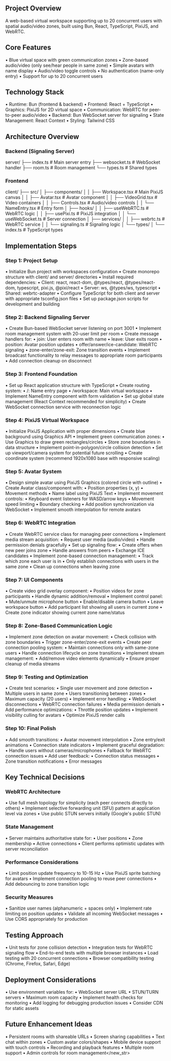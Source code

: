 ## Project Overview

A web-based virtual workspace supporting up to 20 concurrent users
with spatial audio/video zones, built using Bun, React,
TypeScript, PixiJS, and WebRTC.

## Core Features

• Blue virtual space with green communication zones
• Zone-based audio/video (only see/hear people in same zone)
• Simple avatars with name display
• Audio/video toggle controls
• No authentication (name-only entry)
• Support for up to 20 concurrent users

## Technology Stack

• Runtime: Bun (frontend & backend)
• Frontend: React + TypeScript
• Graphics: PixiJS for 2D virtual space
• Communication: WebRTC for peer-to-peer audio/video
• Backend: Bun WebSocket server for signaling
• State Management: React Context
• Styling: Tailwind CSS

## Architecture Overview

### Backend (Signaling Server)

server/
├── index.ts # Main server entry
├── websocket.ts # WebSocket handler
├── room.ts # Room management
└── types.ts # Shared types

### Frontend

client/
├── src/
│ ├── components/
│ │ ├── Workspace.tsx # Main PixiJS canvas
│ │ ├── Avatar.tsx # Avatar component
│ │ ├── VideoGrid.tsx # Video containers
│ │ ├── Controls.tsx # Audio/video controls
│ │ └── NameEntry.tsx # Entry form
│ ├── hooks/
│ │ ├── useWebRTC.ts # WebRTC logic
│ │ ├── usePixi.ts # PixiJS integration
│ │ └── useWebSocket.ts # Server connection
│ ├── services/
│ │ ├── webrtc.ts # WebRTC service
│ │ └── signaling.ts # Signaling logic
│ └── types/
│ └── index.ts # TypeScript types

## Implementation Steps

### Step 1: Project Setup

• Initialize Bun project with workspaces configuration
• Create monorepo structure with client/ and server/ directories
• Install required dependencies:
• Client: react, react-dom, @types/react, @types/react-dom,
typescript, pixi.js, @pixi/react
• Server: ws, @types/ws, typescript
• Shared: webrtc-adapter
• Configure TypeScript for both client and server with appropriate
tsconfig.json files
• Set up package.json scripts for development and building

### Step 2: Backend Signaling Server

• Create Bun-based WebSocket server listening on port 3001
• Implement room management system with 20-user limit per room
• Create message handlers for:
• join: User enters room with name
• leave: User exits room
• position: Avatar position updates
• offer/answer/ice-candidate: WebRTC signaling
• zone-enter/zone-exit: Zone transition events
• Implement broadcast functionality to relay messages to
appropriate room participants
• Add connection cleanup on disconnect

### Step 3: Frontend Foundation

• Set up React application structure with TypeScript
• Create routing system:
• /: Name entry page
• /workspace: Main virtual workspace
• Implement NameEntry component with form validation
• Set up global state management (React Context recommended for
simplicity)
• Create WebSocket connection service with reconnection logic

### Step 4: PixiJS Virtual Workspace

• Initialize PixiJS Application with proper dimensions
• Create blue background using Graphics API
• Implement green communication zones:
• Use Graphics to draw green rectangles/circles
• Store zone boundaries in data structure
• Implement point-in-polygon/circle collision detection
• Set up viewport/camera system for potential future scrolling
• Create coordinate system (recommend 1920x1080 base with
responsive scaling)

### Step 5: Avatar System

• Design simple avatar using PixiJS Graphics (colored circle with
outline)
• Create Avatar class/component with:
• Position properties (x, y)
• Movement methods
• Name label using PixiJS Text
• Implement movement controls:
• Keyboard event listeners for WASD/arrow keys
• Movement speed limiting
• Boundary checking
• Add position synchronization via WebSocket
• Implement smooth interpolation for remote avatars

### Step 6: WebRTC Integration

• Create WebRTC service class for managing peer connections
• Implement media stream acquisition:
• Request user media (audio/video)
• Handle permission denials gracefully
• Set up signaling flow:
• Create offers when new peer joins zone
• Handle answers from peers
• Exchange ICE candidates
• Implement zone-based connection management:
• Track which zone each user is in
• Only establish connections with users in the same zone
• Clean up connections when leaving zone

### Step 7: UI Components

• Create video grid overlay component:
• Position videos for zone participants
• Handle dynamic addition/removal
• Implement control panel:
• Mute/unmute microphone button
• Enable/disable camera button
• Leave workspace button
• Add participant list showing all users in current zone
• Create zone indicator showing current zone name/status

### Step 8: Zone-Based Communication Logic

• Implement zone detection on avatar movement:
• Check collision with zone boundaries
• Trigger zone-enter/zone-exit events
• Create peer connection pooling system:
• Maintain connections only with same-zone users
• Handle connection lifecycle on zone transitions
• Implement stream management:
• Add/remove video elements dynamically
• Ensure proper cleanup of media streams

### Step 9: Testing and Optimization

• Create test scenarios:
• Single user movement and zone detection
• Multiple users in same zone
• Users transitioning between zones
• Maximum capacity (20 users)
• Implement error handling:
• WebSocket disconnections
• WebRTC connection failures
• Media permission denials
• Add performance optimizations:
• Throttle position updates
• Implement visibility culling for avatars
• Optimize PixiJS render calls

### Step 10: Final Polish

• Add smooth transitions:
• Avatar movement interpolation
• Zone entry/exit animations
• Connection state indicators
• Implement graceful degradation:
• Handle users without cameras/microphones
• Fallback for WebRTC connection issues
• Add user feedback:
• Connection status messages
• Zone transition notifications
• Error messages

## Key Technical Decisions

### WebRTC Architecture

• Use full mesh topology for simplicity (each peer connects
directly to others)
• Implement selective forwarding unit (SFU) pattern at application
level via zones
• Use public STUN servers initially (Google's public STUN)

### State Management

• Server maintains authoritative state for:
• User positions
• Zone membership
• Active connections
• Client performs optimistic updates with server reconciliation

### Performance Considerations

• Limit position update frequency to 10-15 Hz
• Use PixiJS sprite batching for avatars
• Implement connection pooling to reuse peer connections
• Add debouncing to zone transition logic

### Security Measures

• Sanitize user names (alphanumeric + spaces only)
• Implement rate limiting on position updates
• Validate all incoming WebSocket messages
• Use CORS appropriately for production

## Testing Approach

• Unit tests for zone collision detection
• Integration tests for WebRTC signaling flow
• End-to-end tests with multiple browser instances
• Load testing with 20 concurrent connections
• Browser compatibility testing (Chrome, Firefox, Safari, Edge)

## Deployment Considerations

• Use environment variables for:
• WebSocket server URL
• STUN/TURN servers
• Maximum room capacity
• Implement health checks for monitoring
• Add logging for debugging production issues
• Consider CDN for static assets

## Future Enhancement Ideas

• Persistent rooms with shareable URLs
• Screen sharing capabilities
• Text chat within zones
• Custom avatar colors/shapes
• Mobile device support with touch controls
• Recording and playback features
• Multiple room support
• Admin controls for room management</new_str>
